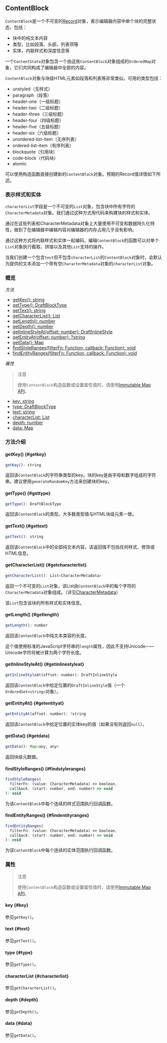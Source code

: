 ## ContentBlock

`ContentBlock`是一个不可变的[Record](http://facebook.github.io/immutable-js/docs/#/Record/Record)对象，表示编辑器内容中单个块的完整状态，包括：

* 块中的纯文本内容
* 类型，比如段落、头部，列表项等
* 实体，内联样式和深度信息等

一个`ContentState`对象包含一个由这些`ContentBlock`对象组成的`OrderedMap`对象，它们共同构成了编辑器中全部的内容。

`ContentBlock`对象与块级HTML元素如段落和列表等非常类似。可用的类型包括：

* unstyled（无样式）
* paragraph（段落）
* header-one（一级标题）
* header-two（二级标题）
* header-three（三级标题）
* header-four（四级标题）
* header-five（五级标题）
* header-six（六级标题）
* unordered-list-item（无序列表）
* ordered-list-item（有序列表）
* blockquote（引用块）
* code-block（代码块）
* atomic

可以使用构造函数直接创建新的`ContentBlock`对象。预期的Record值详情如下所述。

### 表示样式和实体

`characterList`字段是一个不可变的`List`对象，包含块中所有字符的`CharacterMetadata`对象。我们通过这种方式用代码来构建块的样式和实体。

通过在这些列表和CharacterMetadata对象上大量使用不可变和数据持久化特性，做到了在编辑器中编辑内容对编辑器的内存占用几乎没有影响。

通过这种方式将内联样式和实体一起编码，编辑`ContentBlock`的函数可以对单个`List`对象执行截取、拼接以及其他`List`支持的操作。

当我们创建一个包含`text`但不包含`characterList`的`ContentBlock`对象时，会默认为提供的文本添加一个带有空`CharacterMetadata`对象的`characterList`对象。

### 概览

_方法_

* [getKey\(\): string](#getkey)
* [getType\(\): DraftBlockType](#gettype)
* [getText\(\): string](#gettext)
* [getCharacterList\(\): List](#getcharacterlist)
* [getLength\(\): number](#getlength)
* [getDepth\(\): number](#getdepth)
* [getInlineStyleAt\(offset: number\): DraftInlineStyle](#getinlinestyleat)
* [getEntityAt\(offset: number\): ?string](#getentityat)
* [getData\(\): Map](#getdata)
* [findStyleRanges\(filterFn: Function, callback: Function\): void](#findstyleranges)
* [findEntityRanges\(filterFn: Function, callback: Function\): void](#findentityranges)

_属性_

> 注意
>
> 使用`ContentBlock`构造函数或设置属性值时，请使用[Immutable Map API](http://facebook.github.io/immutable-js/docs/#/Map)。

* [key: string](#key)
* [type: DraftBlockType](#type)
* [text: string](#text)
* [characterList: List](#characterlist)
* [depth: number](#depth)
* [data: Map](#data)

### 方法介绍

#### getKey\(\) {#getkey}

```js
getKey(): string
```

返回该`ContentBlock`的字符串类型的key。块的key是由字母和数字组成的字符串。建议使用`generateRandomKey`方法来创建块的key。

#### getType\(\) {#gettype}

```js
getType(): DraftBlockType
```

返回该`ContentBlock`的类型。大多数类型值与HTML块级元素一致。

#### getText\(\) {#gettext}

```js
getText(): string
```

返回该`ContentBlock`中的全部纯文本内容。该返回值不包括任何样式、修饰或HTML信息。

#### getCharacterList\(\) {#getcharacterlist}

```js
getCharacterList(): List<CharacterMetadata>
```

返回一个不可变的`List`对象，该List由`ContentBlock`中的每个字符的`CharacterMetadata`对象组成。（详见[CharacterMetadata](/./charactermetadata.html)）

该`List`包含该块的所有样式和实体信息。

#### getLength\(\) {#getlength}

```js
getLength(): number
```

返回该`ContentBlock`中纯文本类容的长度。

这个值使用标准的JavaScript字符串的`length`属性，因此不支持Unicode——Unicode字符将被计算为两个字符长度。

#### getInlineStyleAt\(\) {#getinlinestyleat}

```js
getInlineStyleAt(offset: number): DraftInlineStyle
```

返回该`ContentBlock`中给定位置的`DraftInlineStyle`值（一个`OrderedSet<string>`对象）。

#### getEntityAt\(\) {#getentityat}

```js
getEntityAt(offset: number): ?string
```

返回该`ContentBlock`中给定位置的实体key的值（如果没有则返回`null`）。

#### getData\(\) {#getdata}

```js
getData(): Map<any, any>
```

返回块级元数据。

#### findStyleRanges\(\) {#findstyleranges}

```js
findStyleRanges(
  filterFn: (value: CharacterMetadata) => boolean,
  callback: (start: number, end: number) => void
): void
```

为该`ContentBlock`中每个连续的样式范围执行回调函数。

#### findEntityRanges\(\) {#findentityranges}

```js
findEntityRanges(
  filterFn: (value: CharacterMetadata) => boolean,
  callback: (start: number, end: number) => void
): void
```

为该`ContentBlock`中每个连续的实体范围执行回调函数。

### 属性

> 注意
>
> 使用`ContentBlock`构造函数或设置属性值时，请使用[Immutable Map API](http://facebook.github.io/immutable-js/docs/#/Map)。

#### key {#key}

参见`getKey()`。

#### text {#text}

参见`getText()`。

#### type {#type}

参见`getType()`。

#### characterList {#characterlist}

参见`getCharacterList()`。

#### depth {#depth}

参见`getDepth()`。

#### data {#data}

参见`getData()`。

